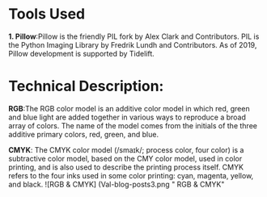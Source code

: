 # Tools Used

**1. Pillow**:Pillow is the friendly PIL fork by Alex Clark and Contributors. PIL is the Python Imaging Library by Fredrik Lundh and Contributors. As of 2019, Pillow development is supported by Tidelift.

# Technical Description:

**RGB**:The RGB color model is an additive color model in which red, green and blue light are added together in various ways to reproduce a broad array of colors. The name of the model comes from the initials of the three additive primary colors, red, green, and blue.

**CMYK**:
The CMYK color model (/smaɪk/; process color, four color) is a subtractive color model, based on the CMY color model, used in color printing, and is also used to describe the printing process itself. CMYK refers to the four inks used in some color printing: cyan, magenta, yellow, and black.
![RGB & CMYK] (Val-blog-posts3.png " RGB & CMYK"
